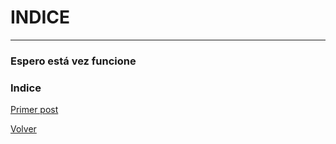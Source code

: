 # INDICE
---
### Espero está vez funcione
### Indice

[Primer post](/Posteo/2019-11-27.md)

[Volver](https://ivrusso.github.io)
